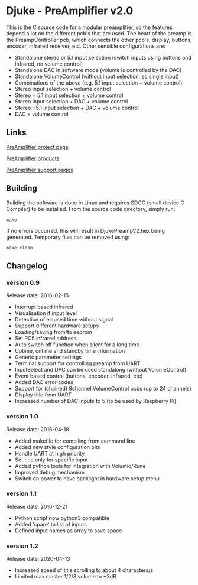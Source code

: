 # Djuke - PreAmplifier v2.0

This is the C source code for a modular preamplifier, so the features depend a lot on the different pcb's that are used. The heart of the preamp is the PreampController pcb, which connects the other pcb's, display, buttons, encoder, infrared receiver, etc. Other sensible configurations are:

- Standalone stereo or 5.1 input selection (switch inputs using buttons and infrared, no volume control)
- Standalone DAC in software mode (volume is controlled by the DAC)
- Standalone VolumeControl (without input selection, so single input)
- Combinations of the above (e.g. 5.1 input selection + volume control)
 - Stereo input selection + volume control
 - Stereo + 5.1 input selection + volume control
 - Stereo input selection + DAC + volume control
 - Stereo +5.1 input selection + DAC + volume control
 - DAC + volume control

## Links

[PreAmplifier project page](http://www.djuke.nl/en/projects/10-pre-amplifiers/34-preamplifierv2)

[PreAmplifier products](http://www.djuke.nl/index.php?page=shop.browse&category_id=67&vmcchk=1&option=com_virtuemart&Itemid=8)

[PreAmplifier support pages](http://www.djuke.nl/en/support/15-preamplifier)

## Building

Building the software is done in Linux and requires SDCC (small device C Compiler) to be installed. From the source code directory, simply run:

```
make
```

If no errors occurred, this will result in DjukePreampV2.hex being generated. Temporary files can be removed using:

```
make clean
```

## Changelog

### version 0.9
Release date: 2016-02-15
- Interrupt based infrared
- Visualisation if input level
- Detection of elapsed time without signal
- Support different hardware setups
- Loading/saving from/to eeprom
- Set RC5 infrared address
- Auto switch off function when silent for a long time
- Uptime, ontime and standby time information
- Generic parameter settings
- Terminal support for controlling preamp from UART
- InputSelect and DAC can be used standalong (without VolumeControl)
- Event based control (buttons, encoder, infrared, etc)
- Added DAC error codes
- Support for (chained) 8channel VolumeControl pcbs (up to 24 channels)
- Display title from UART
- Increased number of DAC inputs to 5 (to be used by Raspberry Pi)

### version 1.0
Release date: 2016-04-18
- Added makefile for compiling from command line
- Added new style configuration bits
- Handle UART at high priority
- Set title only for specific input
- Added python tools for integration with Volumio/Rune
- Improved debug mechanism
- Switch on power to have backlight in hardware setup menu

### version 1.1
Release date: 2016-12-21
- Python script now python3 compatible
- Added 'spare' to list of inputs
- Defined input names as array to save space

### version 1.2
Release date: 2020-04-13
- Increased speed of title scrolling to about 4 characters/s
- Limited max master 1/2/3 volume to +3dB

